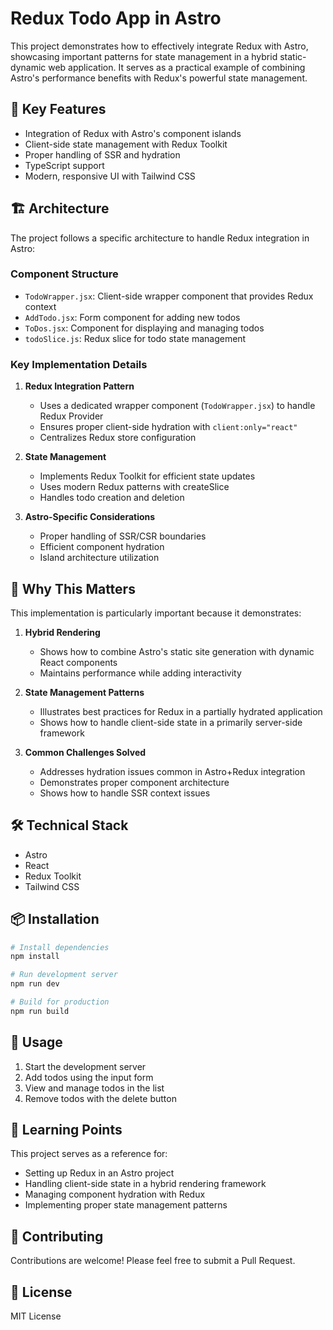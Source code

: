 # Redux Todo App in Astro

This project demonstrates how to effectively integrate Redux with Astro, showcasing important patterns for state management in a hybrid static-dynamic web application. It serves as a practical example of combining Astro's performance benefits with Redux's powerful state management.

## 🌟 Key Features

- Integration of Redux with Astro's component islands
- Client-side state management with Redux Toolkit
- Proper handling of SSR and hydration
- TypeScript support
- Modern, responsive UI with Tailwind CSS

## 🏗️ Architecture

The project follows a specific architecture to handle Redux integration in Astro:

### Component Structure
- `TodoWrapper.jsx`: Client-side wrapper component that provides Redux context
- `AddTodo.jsx`: Form component for adding new todos
- `ToDos.jsx`: Component for displaying and managing todos
- `todoSlice.js`: Redux slice for todo state management

### Key Implementation Details

1. **Redux Integration Pattern**
   - Uses a dedicated wrapper component (`TodoWrapper.jsx`) to handle Redux Provider
   - Ensures proper client-side hydration with `client:only="react"`
   - Centralizes Redux store configuration

2. **State Management**
   - Implements Redux Toolkit for efficient state updates
   - Uses modern Redux patterns with createSlice
   - Handles todo creation and deletion

3. **Astro-Specific Considerations**
   - Proper handling of SSR/CSR boundaries
   - Efficient component hydration
   - Island architecture utilization

## 🚀 Why This Matters

This implementation is particularly important because it demonstrates:

1. **Hybrid Rendering**
   - Shows how to combine Astro's static site generation with dynamic React components
   - Maintains performance while adding interactivity

2. **State Management Patterns**
   - Illustrates best practices for Redux in a partially hydrated application
   - Shows how to handle client-side state in a primarily server-side framework

3. **Common Challenges Solved**
   - Addresses hydration issues common in Astro+Redux integration
   - Demonstrates proper component architecture
   - Shows how to handle SSR context issues

## 🛠️ Technical Stack

- Astro
- React
- Redux Toolkit
- Tailwind CSS

## 📦 Installation

```bash
# Install dependencies
npm install

# Run development server
npm run dev

# Build for production
npm run build
```

## 🧪 Usage

1. Start the development server
2. Add todos using the input form
3. View and manage todos in the list
4. Remove todos with the delete button

## 🎯 Learning Points

This project serves as a reference for:

- Setting up Redux in an Astro project
- Handling client-side state in a hybrid rendering framework
- Managing component hydration with Redux
- Implementing proper state management patterns

## 🤝 Contributing

Contributions are welcome! Please feel free to submit a Pull Request.

## 📝 License

MIT License
